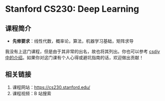 # Stanford CS230: Deep Learning

## 课程简介

- **先修要求**：线性代数，概率论，算法，机器学习基础，矩阵求导

我没有上这门课程，但是由于其非常的出名，故也将其列出。你也可以参考 [csdiy 中的介绍](https://csdiy.wiki/%E6%B7%B1%E5%BA%A6%E5%AD%A6%E4%B9%A0/CS230/)。如果你对这门课有个人心得或避坑指南的话，欢迎做出贡献！

## 相关链接

1. 课程网站：<https://cs230.stanford.edu/>
2. 课程视频：B 站搜索